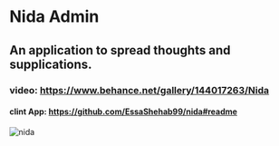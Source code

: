 # Nida Admin

## An application to spread thoughts and supplications.
### video: https://www.behance.net/gallery/144017263/Nida
#### clint App: https://github.com/EssaShehab99/nida#readme


![nida](https://user-images.githubusercontent.com/80629705/189707465-f7a31b07-d7a9-4da5-bb35-7dfba7dbb362.png)
